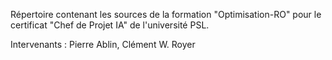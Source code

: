 Répertoire contenant les sources de la formation "Optimisation-RO" pour le certificat "Chef de Projet IA" 
de l'université PSL.

Intervenants : Pierre Ablin, Clément W. Royer
